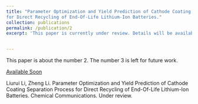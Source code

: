```yaml
---
title: "Parameter Optimization and Yield Prediction of Cathode Coating Separation Process
for Direct Recycling of End-Of-Life Lithium-Ion Batteries."
collection: publications
permalink: /publication/2
excerpt: 'This paper is currently under review. Details will be available soon.'


---
```

This paper is about the number 2. The number 3 is left for future work.

[Available Soon](http://academicpagSes.github.io/files/paper2.pdf)

Liurui Li, Zheng Li. Parameter Optimization and Yield Prediction of Cathode Coating Separation Process for Direct Recycling of End-Of-Life Lithium-Ion Batteries. Chemical Communications. Under review.